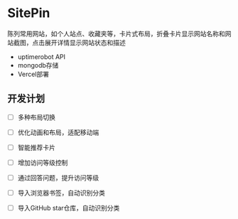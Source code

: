 # SitePin

陈列常用网站，如个人站点、收藏夹等，卡片式布局，折叠卡片显示网站名称和网站截图，点击展开详情显示网站状态和描述

- uptimerobot API
- mongodb存储
- Vercel部署

## 开发计划
- [ ] 多种布局切换
- [ ] 优化动画和布局，适配移动端
- [ ] 智能推荐卡片

- [ ] 增加访问等级控制
- [ ] 通过回答问题，提升访问等级
- [ ] 导入浏览器书签，自动识别分类
- [ ] 导入GitHub star仓库，自动识别分类







